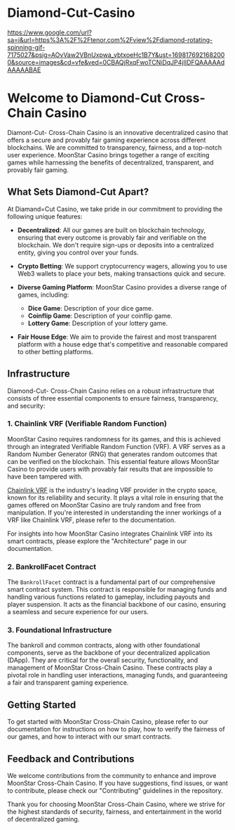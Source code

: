 # Diamond-Cut-Casino

https://www.google.com/url?sa=i&url=https%3A%2F%2Ftenor.com%2Fview%2Fdiamond-rotating-spinning-gif-7175027&psig=AOvVaw2VBnUxpwa_ybtxoeHc1B7Y&ust=1698176921682000&source=images&cd=vfe&ved=0CBAQjRxqFwoTCNiDqJP4jIIDFQAAAAAdAAAAABAE
# Welcome to Diamond-Cut Cross-Chain Casino

Diamont-Cut- Cross-Chain Casino is an innovative decentralized casino that offers a secure and provably fair gaming experience across different blockchains. We are committed to transparency, fairness, and a top-notch user experience. MoonStar Casino brings together a range of exciting games while harnessing the benefits of decentralized, transparent, and provably fair gaming.

## What Sets Diamond-Cut Apart?

At Diamand=Cut Casino, we take pride in our commitment to providing the following unique features:

- **Decentralized**: All our games are built on blockchain technology, ensuring that every outcome is provably fair and verifiable on the blockchain. We don't require sign-ups or deposits into a centralized entity, giving you control over your funds.

- **Crypto Betting**: We support cryptocurrency wagers, allowing you to use Web3 wallets to place your bets, making transactions quick and secure.

- **Diverse Gaming Platform**: MoonStar Casino provides a diverse range of games, including:

    - **Dice Game**: Description of your dice game.
    - **Coinflip Game**: Description of your coinflip game.
    - **Lottery Game**: Description of your lottery game.

- **Fair House Edge**: We aim to provide the fairest and most transparent platform with a house edge that's competitive and reasonable compared to other betting platforms.

## Infrastructure

Diamond-Cut- Cross-Chain Casino relies on a robust infrastructure that consists of three essential components to ensure fairness, transparency, and security:

### 1. Chainlink VRF (Verifiable Random Function)

MoonStar Casino requires randomness for its games, and this is achieved through an integrated Verifiable Random Function (VRF). A VRF serves as a Random Number Generator (RNG) that generates random outcomes that can be verified on the blockchain. This essential feature allows MoonStar Casino to provide users with provably fair results that are impossible to have been tampered with.

[Chainlink VRF](https://chain.link/vrf) is the industry's leading VRF provider in the crypto space, known for its reliability and security. It plays a vital role in ensuring that the games offered on MoonStar Casino are truly random and free from manipulation. If you're interested in understanding the inner workings of a VRF like Chainlink VRF, please refer to the documentation.

For insights into how MoonStar Casino integrates Chainlink VRF into its smart contracts, please explore the "Architecture" page in our documentation.

### 2. BankrollFacet Contract

The `BankrollFacet` contract is a fundamental part of our comprehensive smart contract system. This contract is responsible for managing funds and handling various functions related to gameplay, including payouts and player suspension. It acts as the financial backbone of our casino, ensuring a seamless and secure experience for our users.

### 3. Foundational Infrastructure

The bankroll and common contracts, along with other foundational components, serve as the backbone of your decentralized application (DApp). They are critical for the overall security, functionality, and management of MoonStar Cross-Chain Casino. These contracts play a pivotal role in handling user interactions, managing funds, and guaranteeing a fair and transparent gaming experience.

## Getting Started

To get started with MoonStar Cross-Chain Casino, please refer to our documentation for instructions on how to play, how to verify the fairness of our games, and how to interact with our smart contracts.

## Feedback and Contributions

We welcome contributions from the community to enhance and improve MoonStar Cross-Chain Casino. If you have suggestions, find issues, or want to contribute, please check our "Contributing" guidelines in the repository.

Thank you for choosing MoonStar Cross-Chain Casino, where we strive for the highest standards of security, fairness, and entertainment in the world of decentralized gaming.

